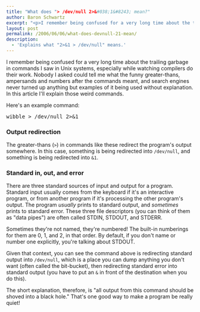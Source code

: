 ```yaml
---
title: "What does "> /dev/null 2>&#038;1&#8243; mean?"
author: Baron Schwartz
excerpt: "<p>I remember being confused for a very long time about the trailing garbage in commands I saw in Unix systems, especially while watching compilers do their work.  Nobody I asked could tell me what the funny greater-thans, ampersands and numbers after the commands meant, and search engines never turned up anything but examples of it being used without explanation.  In this article I'll explain those weird commands.</p>"
layout: post
permalink: /2006/06/06/what-does-devnull-21-mean/
description:
  - 'Explains what "2>&1 > /dev/null" means.'
---
```

I remember being confused for a very long time about the trailing garbage in commands I saw in Unix systems, especially while watching compilers do their work. Nobody I asked could tell me what the funny greater-thans, ampersands and numbers after the commands meant, and search engines never turned up anything but examples of it being used without explanation. In this article I'll explain those weird commands.

Here's an example command:

<pre>wibble &gt; /dev/null 2&gt;&1</pre>

### Output redirection

The greater-thans (`>`) in commands like these redirect the program's output somewhere. In this case, something is being redirected into `/dev/null`, and something is being redirected into `&1`.

### Standard in, out, and error

There are three standard sources of input and output for a program. Standard input usually comes from the keyboard if it's an interactive program, or from another program if it's processing the other program's output. The program *usually* prints to standard output, and *sometimes* prints to standard error. These three file descriptors (you can think of them as "data pipes") are often called STDIN, STDOUT, and STDERR.

Sometimes they're not named, they're numbered! The built-in numberings for them are 0, 1, and 2, in that order. By default, if you don't name or number one explicitly, you're talking about STDOUT.

Given that context, you can see the command above is redirecting standard output into `/dev/null`, which is a place you can dump anything you don't want (often called the bit-bucket), then redirecting standard error into standard output (you have to put an `&` in front of the destination when you do this).

The short explanation, therefore, is "all output from this command should be shoved into a black hole." That's one good way to make a program be really quiet!
